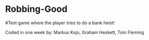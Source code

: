 # Robbing-Good


#Text game where the player tries to do a bank heist!

Coded in one week by:
Markus Kojo, 
Graham Heskett,
Tom Fleming
